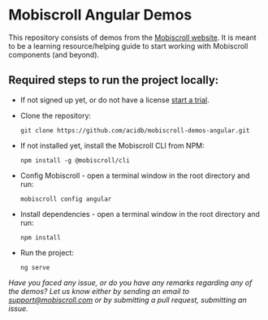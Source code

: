 Mobiscroll Angular Demos
========================

This repository consists of demos from the [Mobiscroll website](https://demo.mobiscroll.com/).
It is meant to be a learning resource/helping guide to start working with Mobiscroll components (and beyond).


Required steps to run the project locally:
-----------------------------------------

- If not signed up yet, or do not have a license [start a trial](https://mobiscroll.com/starttrial).

- Clone the repository:

      git clone https://github.com/acidb/mobiscroll-demos-angular.git

- If not installed yet, install the Mobiscroll CLI from NPM:

      npm install -g @mobiscroll/cli

- Config Mobiscroll - open a terminal window in the root directory and run:

      mobiscroll config angular

- Install dependencies - open a terminal window in the root directory and run:

      npm install

- Run the project:

      ng serve


*Have you faced any issue, or do you have any remarks regarding any of the demos? Let us know either by sending an email to support@mobiscroll.com or by submitting a pull request, submitting an issue.*
